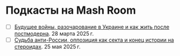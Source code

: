 # Подкасты на Mash Room

- [ ] [Будущее войны, разочарование в Украине и как жить после постмодерна](2025_03_28.md). 28 марта 2025 г.
- [ ] [Судьба анти-России, оппозиция как секта и конец истории на стероидах](2025_05_25.md). 25 мая 2025 г.
